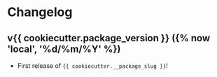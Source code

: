 # Changelog

<!--next-version-placeholder-->

## v{{ cookiecutter.package_version }} ({% now 'local', '%d/%m/%Y' %})

- First release of `{{ cookiecutter.__package_slug }}`!
